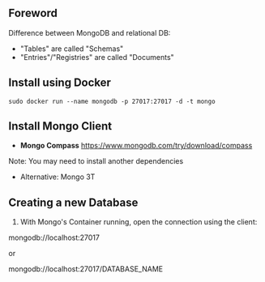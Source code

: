 ## Foreword

Difference between MongoDB and relational DB:

- "Tables" are called "Schemas"
- "Entries"/"Registries" are called "Documents"

## Install using Docker

`sudo docker run --name mongodb -p 27017:27017 -d -t mongo`

## Install Mongo Client

- **Mongo Compass**
  https://www.mongodb.com/try/download/compass

Note: You may need to install another dependencies

- Alternative: Mongo 3T

## Creating a new Database

1. With Mongo's Container running, open the connection using the client:

mongodb://localhost:27017

or

mongodb://localhost:27017/DATABASE_NAME
